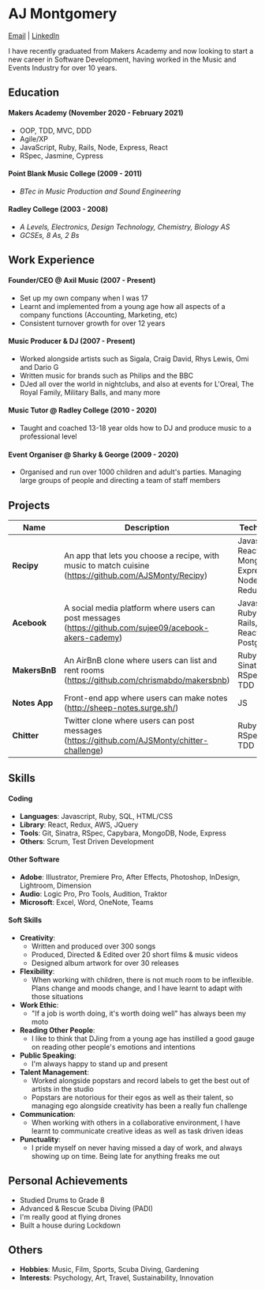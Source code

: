 # AJ Montgomery
[Email](mailto:aj.monty@gmail.com) | [LinkedIn](http:/www.linkedin.com/in/aj-montgomery
)

I have recently graduated from Makers Academy and now looking to start a new career in Software Development, having worked in the Music and Events Industry for over 10 years.

## Education

#### Makers Academy (November 2020 - February 2021)

- OOP, TDD, MVC, DDD
- Agile/XP
- JavaScript, Ruby, Rails, Node, Express, React
- RSpec, Jasmine, Cypress

#### Point Blank Music College (2009 - 2011) 
- *BTec in Music Production and Sound Engineering*

#### Radley College (2003 - 2008)
- *A Levels, Electronics, Design Technology, Chemistry, Biology AS*
- *GCSEs, 8 As, 2 Bs*

## Work Experience

#### Founder/CEO @ Axil Music (2007 - Present)
- Set up my own company when I was 17
- Learnt and implemented from a young age how all aspects of a company functions (Accounting, Marketing, etc)
- Consistent turnover growth for over 12 years

#### Music Producer & DJ (2007 - Present)
- Worked alongside artists such as Sigala, Craig David, Rhys Lewis, Omi and Dario G
- Written music for brands such as Philips and the BBC
- DJed all over the world in nightclubs, and also at events for L'Oreal, The Royal Family, Military Balls, and many more

#### Music Tutor @ Radley College (2010 - 2020)
- Taught and coached 13-18 year olds how to DJ and produce music to a professional level

#### Event Organiser @ Sharky & George (2009 - 2020)
- Organised and run over 1000 children and adult's parties. Managing large groups of people and directing a team of staff members



## Projects

| Name                          | Description                                           | Tech/tools        |
| ------------------------------| ----------------------------------------------------- | ----------------- |
| **Recipy** | An app that lets you choose a recipe, with music to match cuisine (https://github.com/AJSMonty/Recipy) | Javascript, React, MongoDB, Express, Node, Redux |
| **Acebook** | A social media platform where users can post messages (https://github.com/sujee09/acebook-akers-cademy) | Javascript, Ruby on Rails, React, PostgreSQL |
| **MakersBnB** | An AirBnB clone where users can list and rent rooms (https://github.com/chrismabdo/makersbnb) | Ruby, Sinatra, RSpec, TDD |
| **Notes App** | Front-end app where users can make notes (http://sheep-notes.surge.sh/) | JS |
| **Chitter** | Twitter clone where users can post messages (https://github.com/AJSMonty/chitter-challenge) | Ruby, RSpec, API, TDD |


## Skills

#### Coding
- **Languages**: Javascript, Ruby, SQL, HTML/CSS
- **Library**: React, Redux, AWS, JQuery
- **Tools**: Git, Sinatra, RSpec, Capybara, MongoDB, Node, Express
- **Others**: Scrum, Test Driven Development

#### Other Software
- **Adobe**: Illustrator, Premiere Pro, After Effects, Photoshop, InDesign, Lightroom, Dimension
- **Audio**: Logic Pro, Pro Tools, Audition, Traktor
- **Microsoft**: Excel, Word, OneNote, Teams

#### Soft Skills
- **Creativity**:
  - Written and produced over 300 songs
  - Produced, Directed & Edited over 20 short films & music videos
  - Designed album artwork for over 30 releases
- **Flexibility**:
  - When working with children, there is not much room to be inflexible. Plans change and moods change, and I have learnt to adapt with those situations
- **Work Ethic**:
  - "If a job is worth doing, it's worth doing well" has always been my moto
- **Reading Other People**:
  - I like to think that DJing from a young age has instilled a good gauge on reading other people's emotions and intentions
- **Public Speaking**:
  - I'm always happy to stand up and present
- **Talent Management**:
  - Worked alongside popstars and record labels to get the best out of artists in the studio
  - Popstars are notorious for their egos as well as their talent, so managing ego alongside creativity has been a really fun challenge
- **Communication**:
  - When working with others in a collaborative environment, I have learnt to communicate creative ideas as well as task driven ideas
- **Punctuality**:
  - I pride myself on never having missed a day of work, and always showing up on time. Being late for anything freaks me out


## Personal Achievements
- Studied Drums to Grade 8
- Advanced & Rescue Scuba Diving (PADI)
- I'm really good at flying drones
- Built a house during Lockdown


## Others
- **Hobbies**: Music, Film, Sports, Scuba Diving, Gardening
- **Interests**: Psychology, Art, Travel, Sustainability, Innovation
